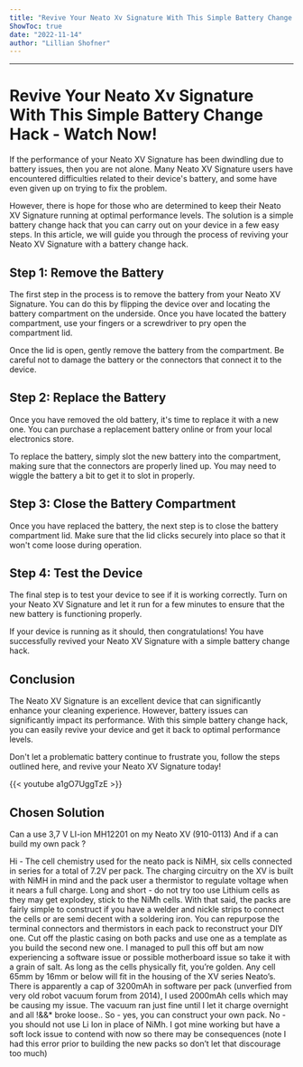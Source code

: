 ```yaml
---
title: "Revive Your Neato Xv Signature With This Simple Battery Change Hack - Watch Now!"
ShowToc: true 
date: "2022-11-14"
author: "Lillian Shofner"
---
```

*****
# Revive Your Neato Xv Signature With This Simple Battery Change Hack - Watch Now!

If the performance of your Neato XV Signature has been dwindling due to battery issues, then you are not alone. Many Neato XV Signature users have encountered difficulties related to their device's battery, and some have even given up on trying to fix the problem.

However, there is hope for those who are determined to keep their Neato XV Signature running at optimal performance levels. The solution is a simple battery change hack that you can carry out on your device in a few easy steps. In this article, we will guide you through the process of reviving your Neato XV Signature with a battery change hack.

## Step 1: Remove the Battery

The first step in the process is to remove the battery from your Neato XV Signature. You can do this by flipping the device over and locating the battery compartment on the underside. Once you have located the battery compartment, use your fingers or a screwdriver to pry open the compartment lid.

Once the lid is open, gently remove the battery from the compartment. Be careful not to damage the battery or the connectors that connect it to the device.

## Step 2: Replace the Battery

Once you have removed the old battery, it's time to replace it with a new one. You can purchase a replacement battery online or from your local electronics store.

To replace the battery, simply slot the new battery into the compartment, making sure that the connectors are properly lined up. You may need to wiggle the battery a bit to get it to slot in properly.

## Step 3: Close the Battery Compartment

Once you have replaced the battery, the next step is to close the battery compartment lid. Make sure that the lid clicks securely into place so that it won't come loose during operation.

## Step 4: Test the Device

The final step is to test your device to see if it is working correctly. Turn on your Neato XV Signature and let it run for a few minutes to ensure that the new battery is functioning properly.

If your device is running as it should, then congratulations! You have successfully revived your Neato XV Signature with a simple battery change hack.

## Conclusion

The Neato XV Signature is an excellent device that can significantly enhance your cleaning experience. However, battery issues can significantly impact its performance. With this simple battery change hack, you can easily revive your device and get it back to optimal performance levels.

Don't let a problematic battery continue to frustrate you, follow the steps outlined here, and revive your Neato XV Signature today!

{{< youtube a1gO7UggTzE >}} 



## Chosen Solution
 Can a use 3,7 V  LI-ion MH12201 on my Neato XV (910-0113)
And if a can build my own pack ?

 Hi -
The cell chemistry used for the neato pack is NiMH, six cells connected in series for a total of 7.2V per pack.
The charging circuitry on the XV is built with NiMH in mind and the pack user a thermistor to regulate voltage when it nears a full charge.
Long and short - do not try too use Lithium cells as they may get explodey, stick to the NiMh cells.
With that said, the packs are fairly simple to construct if you have a welder and nickle strips to connect the cells or are semi decent with a soldering iron. You can repurpose the terminal connectors and thermistors in each pack to reconstruct your DIY one. Cut off the plastic casing on both packs and use one as a template as you build the second new one. I managed to pull this off but am now experiencing a software issue or possible motherboard issue so take it with a grain of salt.
As long as the cells physically fit, you’re golden. Any cell 65mm by 16mm or below will fit in the housing of the XV series Neato’s. There is apparently a cap of 3200mAh in software per pack (unverfied  from very old robot vacuum forum from 2014), I used 2000mAh cells which may be causing my issue. The vacuum ran just fine until I let it charge overnight and all !&&* broke loose..
So - yes, you can construct your own pack. No - you should not use Li Ion in place of NiMh. I got mine working but have a soft lock issue to contend with now so there may be consequences (note I had this error prior to building the new packs so don’t let that discourage too much)




